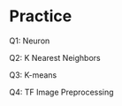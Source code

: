 # Practice 
Q1: Neuron                                   
         
Q2: K Nearest Neighbors 

Q3: K-means

Q4: TF Image Preprocessing
